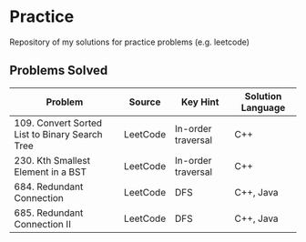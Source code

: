 # Practice
Repository of my solutions for practice problems (e.g. leetcode)

## Problems Solved
| Problem | Source | Key Hint | Solution Language |
|---------|--------|----------|-------------------|
|109. Convert Sorted List to Binary Search Tree|LeetCode|In-order traversal|C++|
|230. Kth Smallest Element in a BST|LeetCode|In-order traversal|C++|
|684. Redundant Connection|LeetCode|DFS|C++, Java|
|685. Redundant Connection II|LeetCode|DFS|C++, Java|
